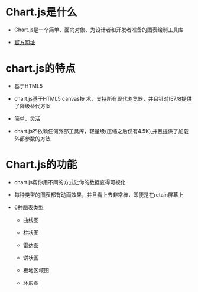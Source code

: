 # Chart.js是什么



 - Chart.js是一个简单、面向对象、为设计者和开发者准备的图表绘制工具库



 - [官方网址](http://www.chartjs.org/)


# chart.js的特点


 - 基于HTML5

  - chart.js基于HTML5 canvas技 术，支持所有现代浏览器，并且针对IE7/8提供了降级替代方案


 - 简单、灵活



 - chart.js不依赖任何外部工具库，轻量级(压缩之后仅有4.5K),并且提供了加载外部参数的方法



# Chart.js的功能



 - chart.js帮你用不同的方式让你的数据变得可视化



 - 每种类型的图表都有动画效果，并且看上去非常棒，即便是在retain屏幕上



 - 6种图表类型

   - 曲线图

   - 柱状图

   - 雷达图

   - 饼状图

   - 极地区域图

   - 环形图




